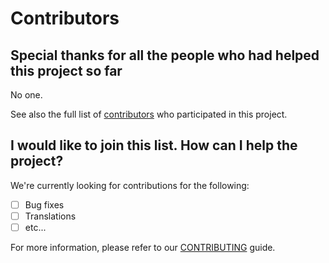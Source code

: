 # Contributors

## Special thanks for all the people who had helped this project so far

No one.

See also the full list of [contributors](https://github.com/doomcrewinc/dotfiles/contributors) who participated in this project.

## I would like to join this list. How can I help the project?

We're currently looking for contributions for the following:

- [ ] Bug fixes
- [ ] Translations
- [ ] etc...

For more information, please refer to our [CONTRIBUTING](CONTRIBUTING.md) guide.
